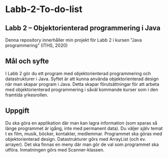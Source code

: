 # Labb-2-To-do-list
## Labb 2 – Objektorienterad programmering i Java

Denna repository innerhåller min projekt för Labb 2 i kursen "Java programmering" (ITHS, 2020)

## Mål och syfte
I Labb 2 gör du ett program med objektorienterad programmering och datastrukturer i Java. Syftet är att kunna använda objektorienterad design när man skapar program i Java. Detta skapar förutsättningar för att arbeta med objektorienterad programmering i såväl kommande kurser som i den framtida yrkesrollen.
## Uppgift
Du ska göra en applikation där man kan lagra information (som sparas så länge programmet är igång, inte med permanent data). Du väljer själv temat t ex film, musik, böcker, kontakter, medlemmar.
Programmet ska göras med objektorienterad design. Datastrukturer görs med ArrayList (och ev. arrayer). Det ska finnas en meny där man gör de val som programmet ska utföra. Inmatningen görs med Scanner-klassen.
